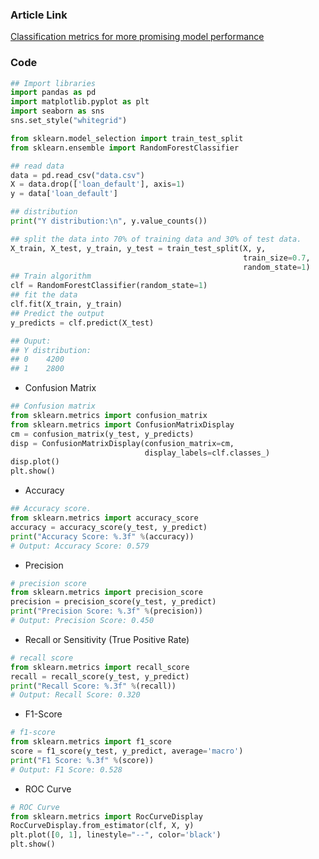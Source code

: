 ### Article Link
[Classification metrics for more promising model performance](https://medium.com/dev-genius/classification-metrics-5713f5a7b8e5)

### Code 
```python
## Import libraries
import pandas as pd
import matplotlib.pyplot as plt
import seaborn as sns
sns.set_style("whitegrid")

from sklearn.model_selection import train_test_split
from sklearn.ensemble import RandomForestClassifier

## read data
data = pd.read_csv("data.csv")
X = data.drop(['loan_default'], axis=1)
y = data['loan_default']

## distribution
print("Y distribution:\n", y.value_counts())

## split the data into 70% of training data and 30% of test data.
X_train, X_test, y_train, y_test = train_test_split(X, y,
                                                    train_size=0.7,
                                                    random_state=1)
## Train algorithm
clf = RandomForestClassifier(random_state=1)
## fit the data
clf.fit(X_train, y_train)
## Predict the output
y_predicts = clf.predict(X_test)

## Ouput:
## Y distribution: 
## 0    4200
## 1    2800
```
- Confusion Matrix
```python
## Confusion matrix
from sklearn.metrics import confusion_matrix
from sklearn.metrics import ConfusionMatrixDisplay
cm = confusion_matrix(y_test, y_predicts)
disp = ConfusionMatrixDisplay(confusion_matrix=cm, 
                              display_labels=clf.classes_)
disp.plot()
plt.show()
```
- Accuracy
```python
## Accuracy score.
from sklearn.metrics import accuracy_score
accuracy = accuracy_score(y_test, y_predict)
print("Accuracy Score: %.3f" %(accuracy))
# Output: Accuracy Score: 0.579
```

- Precision
```python
# precision score
from sklearn.metrics import precision_score
precision = precision_score(y_test, y_predict)
print("Precision Score: %.3f" %(precision))
# Output: Precision Score: 0.450
```

- Recall or Sensitivity (True Positive Rate)
```python
# recall score
from sklearn.metrics import recall_score
recall = recall_score(y_test, y_predict)
print("Recall Score: %.3f" %(recall))
# Output: Recall Score: 0.320
```

- F1-Score
```python
# f1-score
from sklearn.metrics import f1_score
score = f1_score(y_test, y_predict, average='macro')
print("F1 Score: %.3f" %(score))
# Output: F1 Score: 0.528
```

- ROC Curve

```python
# ROC Curve
from sklearn.metrics import RocCurveDisplay
RocCurveDisplay.from_estimator(clf, X, y)
plt.plot([0, 1], linestyle="--", color='black')
plt.show()
```
